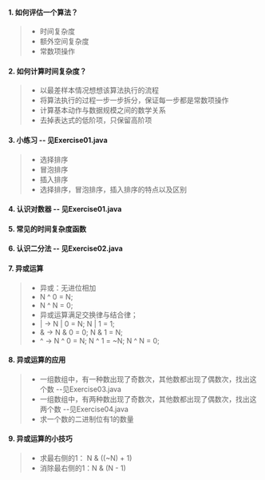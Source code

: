#### 1. 如何评估一个算法？  
> -    时间复杂度
> -    额外空间复杂度
> -    常数项操作 

#### 2. 如何计算时间复杂度？  
> -    以最差样本情况想想该算法执行的流程  
> -    将算法执行的过程一步一步拆分，保证每一步都是常数项操作  
> -    计算基本动作与数据规模之间的数学关系  
> -    去掉表达式的低阶项，只保留高阶项  

#### 3. 小练习 -- 见Exercise01.java  
> -    选择排序  
> -    冒泡排序  
> -    插入排序  
> -    选择排序，冒泡排序，插入排序的特点以及区别  

#### 4. 认识对数器 -- 见Exercise01.java  

#### 5. 常见的时间复杂度函数  

#### 6. 认识二分法 -- 见Exercise02.java  

#### 7. 异或运算  
> - 异或：无进位相加  
> - N ^ 0 = N;  
> - N ^ N = 0;  
> - 异或运算满足交换律与结合律；  
> - | -> N | 0 = N; N | 1 = 1;  
> - & -> N & 0 = 0; N & 1 = N;  
> - ^ -> N ^ 0 = N; N ^ 1 = ~N; N ^ N = 0;  

#### 8. 异或运算的应用  
> -   一组数组中，有一种数出现了奇数次，其他数都出现了偶数次，找出这个数 --见Exercise03.java  
> -   一组数组中，有两种数出现了奇数次，其他数都出现了偶数次，找出这两个数 --见Exercise04.java  
> -   求一个数的二进制位有1的数量  

#### 9. 异或运算的小技巧  
>- 求最右侧的1： N & ((~N) + 1)  
>- 消除最右侧的1：N & (N - 1)  


